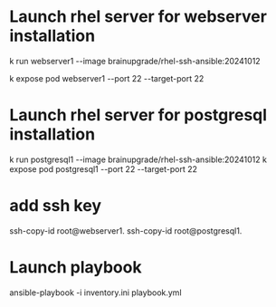 # Launch rhel server for webserver installation
k run webserver1 --image brainupgrade/rhel-ssh-ansible:20241012 

k expose pod webserver1  --port 22 --target-port 22

# Launch rhel server for postgresql installation
k run postgresql1 --image brainupgrade/rhel-ssh-ansible:20241012
k expose pod postgresql1 --port 22 --target-port 22

# add ssh key 
ssh-copy-id root@webserver1.<username>
ssh-copy-id root@postgresql1.<username>

# Launch playbook
ansible-playbook -i inventory.ini playbook.yml